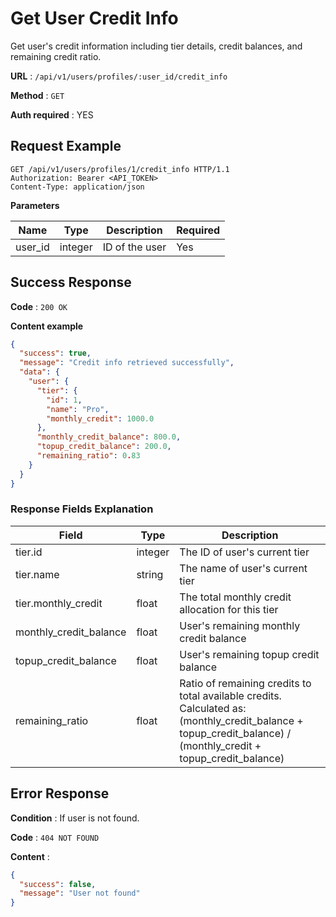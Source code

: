 # Get User Credit Info

Get user's credit information including tier details, credit balances, and remaining credit ratio.

**URL** : `/api/v1/users/profiles/:user_id/credit_info`

**Method** : `GET`

**Auth required** : YES

## Request Example

```http
GET /api/v1/users/profiles/1/credit_info HTTP/1.1
Authorization: Bearer <API_TOKEN>
Content-Type: application/json
```

**Parameters**

| Name | Type | Description | Required |
|------|------|-------------|----------|
| user_id | integer | ID of the user | Yes |

## Success Response

**Code** : `200 OK`

**Content example**

```json
{
  "success": true,
  "message": "Credit info retrieved successfully",
  "data": {
    "user": {
      "tier": {
        "id": 1,
        "name": "Pro",
        "monthly_credit": 1000.0
      },
      "monthly_credit_balance": 800.0,
      "topup_credit_balance": 200.0,
      "remaining_ratio": 0.83
    }
  }
}
```

### Response Fields Explanation

| Field | Type | Description |
|-------|------|-------------|
| tier.id | integer | The ID of user's current tier |
| tier.name | string | The name of user's current tier |
| tier.monthly_credit | float | The total monthly credit allocation for this tier |
| monthly_credit_balance | float | User's remaining monthly credit balance |
| topup_credit_balance | float | User's remaining topup credit balance |
| remaining_ratio | float | Ratio of remaining credits to total available credits. Calculated as: (monthly_credit_balance + topup_credit_balance) / (monthly_credit + topup_credit_balance) |

## Error Response

**Condition** : If user is not found.

**Code** : `404 NOT FOUND`

**Content** :

```json
{
  "success": false,
  "message": "User not found"
}
```
